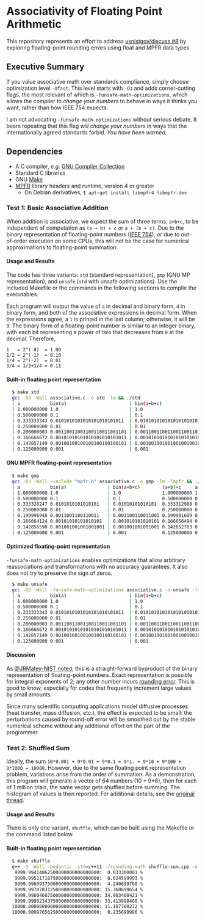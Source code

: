 # Associativity of Floating Point Arithmetic
This repository represents an effort to address [usnistgov/discuss #8][_git]
by exploring floating-point rounding errors using float and MPFR data types

## Executive Summary
If you value associative math over standards compliance, simply choose optimization
level `-Ofast`. This level starts with `-O3` and adds corner-cutting flags, the
most relevant of which is `-funsafe-math-optimizations`, which allows the compiler
to *change your numbers* to behave in ways it thinks you want, rather than how
IEEE 754 expects.

I am not advocating `-funsafe-math-optimizations` without serious debate.
It bears repeating that this flag *will change your numbers* in ways that
the internationally agreed standards forbid. *You have been warned.*

## Dependencies
- A C compiler, *e.g.* [GNU Compiler Collection][_gcc]
- Standard C libraries
- GNU [Make][_mak]
- [MPFR][_gnu] library headers and runtime, version 4 or greater
  - On Debian derivatives, `$ apt-get install libmpfr4 libmpfr-dev`

### Test 1: Basic Associative Addition
When addition is associative, we expect the sum of three terms, `a+b+c`, to
be independent of computation as `(a + b) + c` or `a + (b + c)`. Due to the
binary representation of floating-point numbers ([IEEE 754][_eee]), *or* due to
out-of-order execution on some CPUs, this will not be the case for numerical
approximations to floating-point summation.

#### Usage and Results
The code has three variants: `std` (standard representation), `gmp` (GNU MP
representation), and `unsafe` (`std` with unsafe optimizations). Use the
included Makefile or the commands in the following sections to compile the
executables.

Each program will output the value of `a` in decimal and binary form, `d` in
binary form, and both of the associative expressions in decimal form. When
the expressions agree, a `1` is printed in the last column; otherwise, it
will be `0`. The binary form of a floating-point number is similar to an
integer binary, with each bit representing a power of two that decreases
from `0` at the decimal. Therefore,
```
1   = 2^( 0)  = 1.00
1/2 = 2^(-1)  = 0.10
1/4 = 2^(-2)  = 0.01
3/4 = 1/2+1/4 = 0.11
```

#### Built-in floating point representation
```bash
  $ make std
  gcc -O3 -Wall associative.c -o std -lm && ./std
  | a           bin(a)                       | bin(a+b+c)                (a+b)+c     a+(b+c)     | equal |
  | 1.000000000 1.0                          | 1.0                       1.000000000 1.000000000 | 1     |
  | 0.500000000 0.1                          | 0.1                       0.500000000 0.500000000 | 1     |
  | 0.333333343 0.0101010101010101010101011  | 0.01010101010101010101011 0.333333373 0.333333343 | 0     |
  | 0.250000000 0.01                         | 0.01                      0.250000000 0.250000000 | 1     |
  | 0.200000003 0.00110011001100110011001101 | 0.0011001100110011001101  0.200000048 0.200000003 | 0     |
  | 0.166666672 0.00101010101010101010101011 | 0.00101010101010101010101 0.166666627 0.166666672 | 0     |
  | 0.142857149 0.00100100100100100100100101 | 0.00100100100100100100101 0.142857194 0.142857149 | 0     |
  | 0.125000000 0.001                        | 0.001                     0.125000000 0.125000000 | 1     |
```

#### GNU MPFR floating-point representation
```bash
  $ make gmp
  gcc -O3 -Wall -include "mpfr.h" associative.c -o gmp -lm -lmpfr && ./gmp
  | a           bin(a)               | bin(a+b+c)        (a+b)+c     a+(b+c)     | equal |
  | 1.000000000 1.0                  | 1.0               1.000000000 1.000000000 | 1     |
  | 0.500000000 0.1                  | 0.1               0.500000000 0.500000000 | 1     |
  | 0.333328247 0.0101010101010101   | 0.01010101010101  0.333312988 0.333328247 | 0     |
  | 0.250000000 0.01                 | 0.01              0.250000000 0.250000000 | 1     |
  | 0.199996948 0.0011001100110011   | 0.001100110011001 0.199981689 0.199996948 | 0     |
  | 0.166664124 0.00101010101010101  | 0.001010101010101 0.166656494 0.166664124 | 0     |
  | 0.142856598 0.001001001001001001 | 0.001001001001001 0.142852783 0.142856598 | 0     |
  | 0.125000000 0.001                | 0.001             0.125000000 0.125000000 | 1     |
```

#### Optimized floating-point representation
`-funsafe-math-optimizations` enables optimizations that allow arbitrary reassociations and
transformations with no accuracy guarantees. It also does not try to preserve the sign of zeros.
```bash
  $ make unsafe
  gcc -O3 -Wall -funsafe-math-optimizations associative.c -o unsafe -lm && ./unsafe
  | a           bin(a)                       | bin(a+b+c)                   (a+b)+c     a+(b+c)     | equal |
  | 1.000000000 1.0                          | 1.0                          1.000000000 1.000000000 | 1     |
  | 0.500000000 0.1                          | 0.1                          0.500000000 0.500000000 | 1     |
  | 0.333333343 0.0101010101010101010101011  | 0.0101010101010101010101011  0.333333343 0.333333343 | 1     |
  | 0.250000000 0.01                         | 0.01                         0.250000000 0.250000000 | 1     |
  | 0.200000003 0.00110011001100110011001101 | 0.00110011001100110011001101 0.200000003 0.200000003 | 1     |
  | 0.166666672 0.00101010101010101010101011 | 0.00101010101010101010101011 0.166666672 0.166666672 | 1     |
  | 0.142857149 0.00100100100100100100100101 | 0.00100100100100100100100101 0.142857149 0.142857149 | 1     |
  | 0.125000000 0.001                        | 0.001                        0.125000000 0.125000000 | 1     |
```

#### Discussion
As [@JRMatey-NIST noted][_jmt], this is a straight-forward byproduct of the binary
representation of floating-point numbers. Exact representation is possible for integral
exponents of 2; any other number incurs [rounding error][_rnd]. This is good to know,
especially for codes that frequently increment large values by small amounts.

Since many scientific computing applications model diffusive processes (heat transfer,
mass diffusion, etc.), the effect is expected to be small: the perturbations caused
by round-off error will be smoothed out by the stable numerical scheme without any
additional effort on the part of the programmer.

### Test 2: Shuffled Sum
Ideally, the sum `10*0.001 + 9*0.01 + 9*0.1 + 9*1. + 9*10 + 9*100 + 9*1000 = 10000`.
However, due to the same floating point representation problem, variations arise
from the order of summation. As a demonstration, this program will generate a vector
of 64 numbers (10 + 9*6), then for each of 1 million trials, the same vector
gets shuffled before summing. The histogram of values is then reported.
For additional details, see the [original thread][_git].

#### Usage and Results
There is only one variant, `shuffle`, which can be built using the Makefile or the
command listed below.

#### Built-in floating point representation
```bash
  $ make shuffle 
  g++ -O -Wall -pedantic -std=c++11 -frounding-math shuffle-sum.cpp -o shuffle && ./shuffle
   9999.99414062500000000000000000:  0.033300001 %
   9999.99511718750000000000000000:  0.624599993 %
   9999.99609375000000000000000000:  4.240699768 %
   9999.99707031250000000000000000: 15.360699654 %
   9999.99804687500000000000000000: 34.903400421 %
   9999.99902343750000000000000000: 33.413898468 %
  10000.00000000000000000000000000: 11.187700272 %
  10000.00097656250000000000000000:  0.235699996 %
```

<!--References-->
[_eee]: https://en.wikipedia.org/wiki/IEEE_754
[_gcc]: https://gcc.gnu.org/
[_git]: https://github.com/usnistgov/discuss/issues/8
[_gnu]: http://www.mpfr.org/
[_jmt]: https://github.com/usnistgov/discuss/issues/8#issuecomment-392554151
[_mak]: https://www.gnu.org/software/make/
[_rnd]: https://docs.oracle.com/cd/E19957-01/806-3568/ncg_goldberg.html#680
